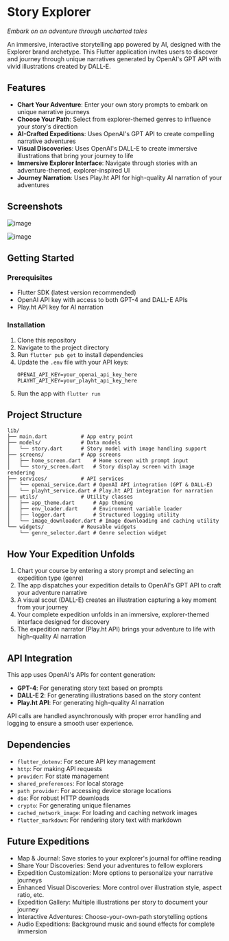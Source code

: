 # Story Explorer

*Embark on an adventure through uncharted tales*

An immersive, interactive storytelling app powered by AI, designed with the Explorer brand archetype. This Flutter application invites users to discover and journey through unique narratives generated by OpenAI's GPT API with vivid illustrations created by DALL-E.

## Features

- **Chart Your Adventure**: Enter your own story prompts to embark on unique narrative journeys
- **Choose Your Path**: Select from explorer-themed genres to influence your story's direction
- **AI-Crafted Expeditions**: Uses OpenAI's GPT API to create compelling narrative adventures
- **Visual Discoveries**: Uses OpenAI's DALL-E to create immersive illustrations that bring your journey to life
- **Immersive Explorer Interface**: Navigate through stories with an adventure-themed, explorer-inspired UI
- **Journey Narration**: Uses Play.ht API for high-quality AI narration of your adventures

## Screenshots

![image](https://github.com/user-attachments/assets/cc4f8c86-3d78-40fa-8fc8-79959c8f6146)

![image](https://github.com/user-attachments/assets/3f0583f5-af00-47e3-b0a7-fcf259538577)


## Getting Started

### Prerequisites

- Flutter SDK (latest version recommended)
- OpenAI API key with access to both GPT-4 and DALL-E APIs
- Play.ht API key for AI narration

### Installation

1. Clone this repository
2. Navigate to the project directory
3. Run `flutter pub get` to install dependencies
4. Update the `.env` file with your API keys:
   ```
   OPENAI_API_KEY=your_openai_api_key_here
   PLAYHT_API_KEY=your_playht_api_key_here
   ```
5. Run the app with `flutter run`

## Project Structure

```
lib/
├── main.dart           # App entry point
├── models/             # Data models
│   └── story.dart      # Story model with image handling support
├── screens/            # App screens
│   ├── home_screen.dart    # Home screen with prompt input
│   └── story_screen.dart   # Story display screen with image rendering
├── services/           # API services
│   └── openai_service.dart # OpenAI API integration (GPT & DALL-E)
│   └── playht_service.dart # Play.ht API integration for narration
├── utils/              # Utility classes
│   ├── app_theme.dart      # App theming
│   ├── env_loader.dart     # Environment variable loader
│   ├── logger.dart         # Structured logging utility
│   └── image_downloader.dart # Image downloading and caching utility
└── widgets/            # Reusable widgets
    └── genre_selector.dart # Genre selection widget
```

## How Your Expedition Unfolds

1. Chart your course by entering a story prompt and selecting an expedition type (genre)
2. The app dispatches your expedition details to OpenAI's GPT API to craft your adventure narrative
3. A visual scout (DALL-E) creates an illustration capturing a key moment from your journey
4. Your complete expedition unfolds in an immersive, explorer-themed interface designed for discovery
5. The expedition narrator (Play.ht API) brings your adventure to life with high-quality AI narration

## API Integration

This app uses OpenAI's APIs for content generation:
- **GPT-4**: For generating story text based on prompts
- **DALL-E 2**: For generating illustrations based on the story content
- **Play.ht API**: For generating high-quality AI narration

API calls are handled asynchronously with proper error handling and logging to ensure a smooth user experience.

## Dependencies

- `flutter_dotenv`: For secure API key management
- `http`: For making API requests
- `provider`: For state management
- `shared_preferences`: For local storage
- `path_provider`: For accessing device storage locations
- `dio`: For robust HTTP downloads
- `crypto`: For generating unique filenames
- `cached_network_image`: For loading and caching network images
- `flutter_markdown`: For rendering story text with markdown

## Future Expeditions

- Map & Journal: Save stories to your explorer's journal for offline reading
- Share Your Discoveries: Send your adventures to fellow explorers
- Expedition Customization: More options to personalize your narrative journeys
- Enhanced Visual Discoveries: More control over illustration style, aspect ratio, etc.
- Expedition Gallery: Multiple illustrations per story to document your journey
- Interactive Adventures: Choose-your-own-path storytelling options
- Audio Expeditions: Background music and sound effects for complete immersion
